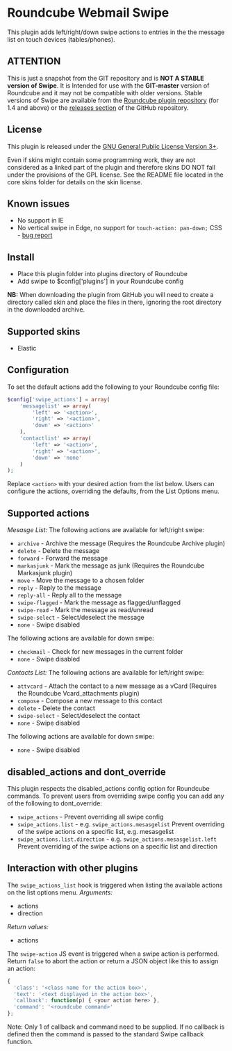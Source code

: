 Roundcube Webmail Swipe
=======================
This plugin adds left/right/down swipe actions to entries in the the message
list on touch devices (tables/phones).

ATTENTION
---------
This is just a snapshot from the GIT repository and is **NOT A STABLE version
of Swipe**. It is Intended for use with the **GIT-master** version of
Roundcube and it may not be compatible with older versions. Stable versions of
Swipe are available from the [Roundcube plugin repository][rcplugrepo]
(for 1.4 and above) or the [releases section][releases] of the GitHub
repository.

License
-------
This plugin is released under the [GNU General Public License Version 3+][gpl].

Even if skins might contain some programming work, they are not considered
as a linked part of the plugin and therefore skins DO NOT fall under the
provisions of the GPL license. See the README file located in the core skins
folder for details on the skin license.

Known issues
------------
* No support in IE
* No vertical swipe in Edge, no support for `touch-action: pan-down;` CSS - [bug report](https://developer.microsoft.com/en-us/microsoft-edge/platform/issues/10573036/)

Install
-------
* Place this plugin folder into plugins directory of Roundcube
* Add swipe to $config['plugins'] in your Roundcube config

**NB:** When downloading the plugin from GitHub you will need to create a
directory called skin and place the files in there, ignoring the root
directory in the downloaded archive.

Supported skins
---------------
* Elastic

Configuration
-------------
To set the default actions add the following to your Roundcube config file:
```php
$config['swipe_actions'] = array(
    'messagelist' => array(
        'left' => '<action>',
        'right' => '<action>',
        'down' => '<action>'
    ),
    'contactlist' => array(
        'left' => '<action>',
        'right' => '<action>',
        'down' => 'none'
    )
);
```
Replace `<action>` with your desired action from the list below.
Users can configure the actions, overriding the defaults, from the
List Options menu.

Supported actions
-----------------
*Mesasge List:*
The following actions are available for left/right swipe:

* `archive` - Archive the message (Requires the Roundcube Archive plugin)
* `delete` - Delete the message
* `forward` - Forward the message
* `markasjunk` - Mark the message as junk (Requires the Roundcube Markasjunk plugin)
* `move` - Move the message to a chosen folder
* `reply` - Reply to the message
* `reply-all` - Reply all to the message
* `swipe-flagged` - Mark the message as flagged/unflagged
* `swipe-read` - Mark the message as read/unread
* `swipe-select` - Select/deselect the message
* `none` - Swipe disabled

The following actions are available for down swipe:

* `checkmail` - Check for new messages in the current folder
* `none` - Swipe disabled

*Contacts List:*
The following actions are available for left/right swipe:

* `attvcard` - Attach the contact to a new message as a vCard (Requires the Roundcube Vcard_attachments plugin)
* `compose` - Compose a new message to this contact
* `delete` - Delete the contact
* `swipe-select` - Select/deselect the contact
* `none` - Swipe disabled

The following actions are available for down swipe:

* `none` - Swipe disabled

disabled_actions and dont_override
----------------------------------
This plugin respects the disabled_actions config option for Roundcube commands.
To prevent users from overriding swipe config you can add any of the following
to dont_override:
* `swipe_actions` - Prevent overriding all swipe config
* `swipe_actions.list` - e.g. `swipe_actions.mesasgelist` Prevent overriding of the swipe actions on a specific list, e.g. mesasgelist
* `swipe_actions.list.direction` - e.g. `swipe_actions.mesasgelist.left` Prevent overriding of the swipe actions on a specific list and direction

Interaction with other plugins
------------------------------
The `swipe_actions_list` hook is triggered when listing the available actions
on the list options menu.
*Arguments:*
 * actions
 * direction

*Return values:*
 * actions

The `swipe-action` JS event is triggered when a swipe action is performed.
Return `false` to abort the action or return a JSON object like this to assign
an action:
```js
{
  'class': '<class name for the action box>',
  'text': '<text displayed in the action box>',
  'callback': function(p) { <your action here> },
  'command': '<roundcube command>'
};
```
Note: Only 1 of callback and command need to be supplied. If no callback is
defined then the command is passed to the standard Swipe callback function.

[rcplugrepo]: https://plugins.roundcube.net/packages/johndoh/swipe
[releases]: https://github.com/johndoh/roundcube-swipe/releases
[gpl]: https://www.gnu.org/licenses/gpl.html